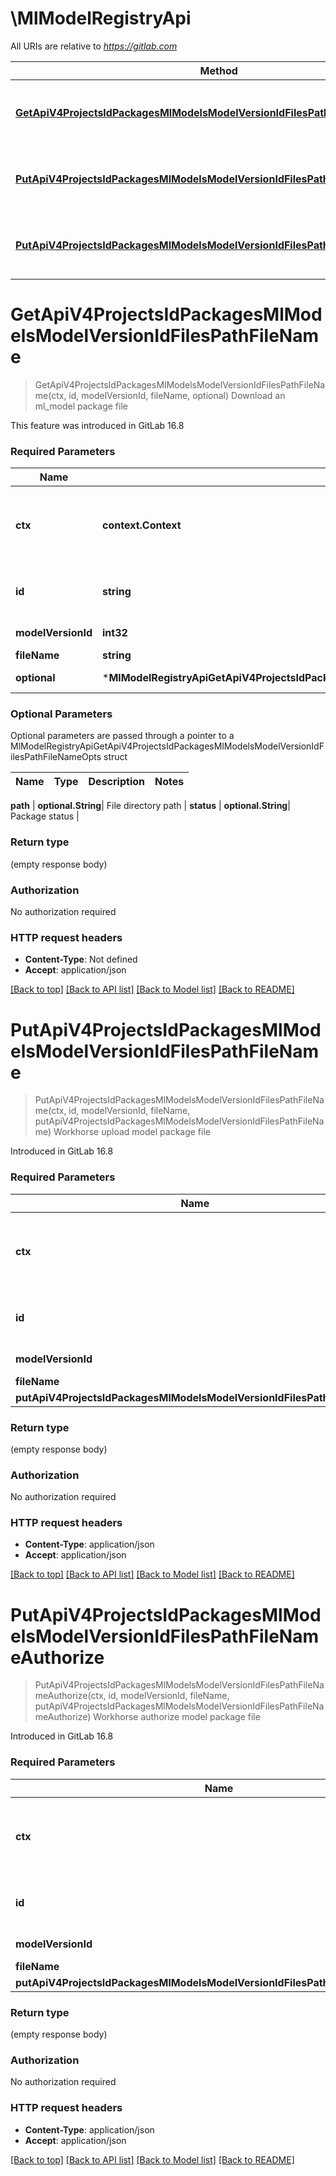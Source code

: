 # \MlModelRegistryApi

All URIs are relative to *https://gitlab.com*

Method | HTTP request | Description
------------- | ------------- | -------------
[**GetApiV4ProjectsIdPackagesMlModelsModelVersionIdFilesPathFileName**](MlModelRegistryApi.md#GetApiV4ProjectsIdPackagesMlModelsModelVersionIdFilesPathFileName) | **Get** /api/v4/projects/{id}/packages/ml_models/{model_version_id}/files/(*path/){file_name} | Download an ml_model package file
[**PutApiV4ProjectsIdPackagesMlModelsModelVersionIdFilesPathFileName**](MlModelRegistryApi.md#PutApiV4ProjectsIdPackagesMlModelsModelVersionIdFilesPathFileName) | **Put** /api/v4/projects/{id}/packages/ml_models/{model_version_id}/files/(*path/){file_name} | Workhorse upload model package file
[**PutApiV4ProjectsIdPackagesMlModelsModelVersionIdFilesPathFileNameAuthorize**](MlModelRegistryApi.md#PutApiV4ProjectsIdPackagesMlModelsModelVersionIdFilesPathFileNameAuthorize) | **Put** /api/v4/projects/{id}/packages/ml_models/{model_version_id}/files/(*path/){file_name}/authorize | Workhorse authorize model package file


# **GetApiV4ProjectsIdPackagesMlModelsModelVersionIdFilesPathFileName**
> GetApiV4ProjectsIdPackagesMlModelsModelVersionIdFilesPathFileName(ctx, id, modelVersionId, fileName, optional)
Download an ml_model package file

This feature was introduced in GitLab 16.8

### Required Parameters

Name | Type | Description  | Notes
------------- | ------------- | ------------- | -------------
 **ctx** | **context.Context** | context for authentication, logging, cancellation, deadlines, tracing, etc.
  **id** | **string**| The ID or URL-encoded path of the project | 
  **modelVersionId** | **int32**| Model version id | 
  **fileName** | **string**| File name | 
 **optional** | ***MlModelRegistryApiGetApiV4ProjectsIdPackagesMlModelsModelVersionIdFilesPathFileNameOpts** | optional parameters | nil if no parameters

### Optional Parameters
Optional parameters are passed through a pointer to a MlModelRegistryApiGetApiV4ProjectsIdPackagesMlModelsModelVersionIdFilesPathFileNameOpts struct

Name | Type | Description  | Notes
------------- | ------------- | ------------- | -------------



 **path** | **optional.String**| File directory path | 
 **status** | **optional.String**| Package status | 

### Return type

 (empty response body)

### Authorization

No authorization required

### HTTP request headers

 - **Content-Type**: Not defined
 - **Accept**: application/json

[[Back to top]](#) [[Back to API list]](../README.md#documentation-for-api-endpoints) [[Back to Model list]](../README.md#documentation-for-models) [[Back to README]](../README.md)

# **PutApiV4ProjectsIdPackagesMlModelsModelVersionIdFilesPathFileName**
> PutApiV4ProjectsIdPackagesMlModelsModelVersionIdFilesPathFileName(ctx, id, modelVersionId, fileName, putApiV4ProjectsIdPackagesMlModelsModelVersionIdFilesPathFileName)
Workhorse upload model package file

Introduced in GitLab 16.8

### Required Parameters

Name | Type | Description  | Notes
------------- | ------------- | ------------- | -------------
 **ctx** | **context.Context** | context for authentication, logging, cancellation, deadlines, tracing, etc.
  **id** | **string**| The ID or URL-encoded path of the project | 
  **modelVersionId** | **int32**| Model version id | 
  **fileName** | **string**| File name | 
  **putApiV4ProjectsIdPackagesMlModelsModelVersionIdFilesPathFileName** | [**PutApiV4ProjectsIdPackagesMlModelsModelVersionIdFilesPathFileName**](PutApiV4ProjectsIdPackagesMlModelsModelVersionIdFilesPathFileName.md)|  | 

### Return type

 (empty response body)

### Authorization

No authorization required

### HTTP request headers

 - **Content-Type**: application/json
 - **Accept**: application/json

[[Back to top]](#) [[Back to API list]](../README.md#documentation-for-api-endpoints) [[Back to Model list]](../README.md#documentation-for-models) [[Back to README]](../README.md)

# **PutApiV4ProjectsIdPackagesMlModelsModelVersionIdFilesPathFileNameAuthorize**
> PutApiV4ProjectsIdPackagesMlModelsModelVersionIdFilesPathFileNameAuthorize(ctx, id, modelVersionId, fileName, putApiV4ProjectsIdPackagesMlModelsModelVersionIdFilesPathFileNameAuthorize)
Workhorse authorize model package file

Introduced in GitLab 16.8

### Required Parameters

Name | Type | Description  | Notes
------------- | ------------- | ------------- | -------------
 **ctx** | **context.Context** | context for authentication, logging, cancellation, deadlines, tracing, etc.
  **id** | **string**| The ID or URL-encoded path of the project | 
  **modelVersionId** | **int32**| Model version id | 
  **fileName** | **string**| File name | 
  **putApiV4ProjectsIdPackagesMlModelsModelVersionIdFilesPathFileNameAuthorize** | [**PutApiV4ProjectsIdPackagesMlModelsModelVersionIdFilesPathFileNameAuthorize**](PutApiV4ProjectsIdPackagesMlModelsModelVersionIdFilesPathFileNameAuthorize.md)|  | 

### Return type

 (empty response body)

### Authorization

No authorization required

### HTTP request headers

 - **Content-Type**: application/json
 - **Accept**: application/json

[[Back to top]](#) [[Back to API list]](../README.md#documentation-for-api-endpoints) [[Back to Model list]](../README.md#documentation-for-models) [[Back to README]](../README.md)

